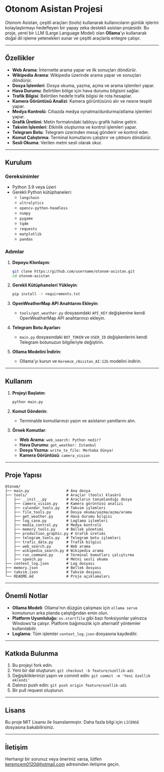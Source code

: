# Otonom Asistan Projesi

Otonom Asistan, çeşitli araçları (tools) kullanarak kullanıcıların günlük işlerini kolaylaştırmayı hedefleyen bir yapay zeka destekli asistan projesidir. Bu proje, yerel bir LLM (Large Language Model) olan **Ollama**'yı kullanarak doğal dil işleme yetenekleri sunar ve çeşitli araçlarla entegre çalışır.

---

## Özellikler

- **Web Arama**: İnternette arama yapar ve ilk sonuçları döndürür.
- **Wikipedia Arama**: Wikipedia üzerinde arama yapar ve sonuçları döndürür.
- **Dosya İşlemleri**: Dosya okuma, yazma, açma ve arama işlemleri yapar.
- **Hava Durumu**: Belirtilen bölge için hava durumu bilgisini sağlar.
- **Trafik Bilgisi**: Belirtilen hedefe trafik bilgisi ile rota hesaplar.
- **Kamera Görüntüsü Analizi**: Kamera görüntüsünü alır ve nesne tespiti yapar.
- **Medya Kontrolü**: Cihazda medya oynatma/durdurma/atlama işlemleri yapar.
- **Grafik Üretimi**: Metin formatındaki tabloyu grafik haline getirir.
- **Takvim İşlemleri**: Etkinlik oluşturma ve kontrol işlemleri yapar.
- **Telegram Botu**: Telegram üzerinden mesaj gönderir ve kontrol eder.
- **Komut Çalıştırma**: Terminal komutlarını çalıştırır ve çıktısını döndürür.
- **Sesli Okuma**: Verilen metni sesli olarak okur.

---

## Kurulum

### Gereksinimler

- Python 3.9 veya üzeri
- Gerekli Python kütüphaneleri:
  - `langchain`
  - `ultralytics`
  - `opencv-python-headless`
  - `numpy`
  - `pygame`
  - `tqdm`
  - `requests`
  - `matplotlib`
  - `pandas`

### Adımlar

1. **Depoyu Klonlayın**:
   ```bash
   git clone https://github.com/username/otonom-asistan.git
   cd otonom-asistan
   ```

2. **Gerekli Kütüphaneleri Yükleyin**:
   ```bash
   pip install -r requirements.txt
   ```

3. **OpenWeatherMap API Anahtarını Ekleyin**:
   - `tools/get_weather.py` dosyasındaki `API_KEY` değişkenine kendi OpenWeatherMap API anahtarınızı ekleyin.

4. **Telegram Botu Ayarları**:
   - `main.py` dosyasındaki `BOT_TOKEN` ve `USER_ID` değişkenlerini kendi Telegram botunuzun bilgileriyle değiştirin.

5. **Ollama Modelini İndirin**:
   - Ollama'yı kurun ve `Keremcm_/Asistan_AI:12b` modelini indirin.

---

## Kullanım

1. **Projeyi Başlatın**:
   ```bash
   python main.py
   ```

2. **Komut Gönderin**:
   - Terminalde komutlarınızı yazın ve asistanın yanıtlarını alın.

3. **Örnek Komutlar**:
   - **Web Arama**: `web_search: Python nedir?`
   - **Hava Durumu**: `get_weather: Istanbul`
   - **Dosya Yazma**: `write_to_file: Merhaba Dünya!`
   - **Kamera Görüntüsü**: `camera_vision`

---

## Proje Yapısı

```plaintext
Otonom/
├── main.py                 # Ana dosya
├── tools/                  # Araçlar (tools) klasörü
│   ├── __init__.py         # Araçların tanımlandığı dosya
│   ├── camera_vision.py    # Kamera görüntüsü analizi
│   ├── calendar_tools.py   # Takvim işlemleri
│   ├── file_tools.py       # Dosya okuma/yazma/açma/arama
│   ├── get_weather.py      # Hava durumu bilgisi
│   ├── log_case.py         # Loglama işlemleri
│   ├── media_control.py    # Medya kontrolü
│   ├── memory_tools.py     # Bellek yönetimi
│   ├── production_graphic.py # Grafik üretimi
│   ├── telegram_tools.py   # Telegram botu işlemleri
│   ├── trafic_data.py      # Trafik bilgisi
│   ├── web_search.py       # Web arama
│   ├── wikipedia_search.py # Wikipedia arama
│   ├── run_command.py      # Terminal komutları çalıştırma
│   ├── speech.py           # Metni sesli okuma
├── context_log.json        # Log dosyası
├── memory.json             # Bellek dosyası
├── takvim.json             # Takvim dosyası
└── README.md               # Proje açıklamaları
```

---

## Önemli Notlar

- **Ollama Modeli**: Ollama'nın düzgün çalışması için `ollama serve` komutunun arka planda çalıştığından emin olun.
- **Platform Uyumluluğu**: `os.startfile` gibi bazı fonksiyonlar yalnızca Windows'ta çalışır. Platform bağımsızlık için alternatif yöntemler kullanılabilir.
- **Loglama**: Tüm işlemler `context_log.json` dosyasına kaydedilir.

---

## Katkıda Bulunma

1. Bu projeyi fork edin.
2. Yeni bir dal oluşturun: `git checkout -b feature/ozellik-adi`
3. Değişikliklerinizi yapın ve commit edin: `git commit -m 'Yeni özellik eklendi'`
4. Dalınızı push edin: `git push origin feature/ozellik-adi`
5. Bir pull request oluşturun.

---

## Lisans

Bu proje MIT Lisansı ile lisanslanmıştır. Daha fazla bilgi için `LICENSE` dosyasına bakabilirsiniz.

---

## İletişim

Herhangi bir sorunuz veya öneriniz varsa, lütfen [keremcem0120@hotmail.com](mailto:keremcem0120@hotmail.com) adresinden iletişime geçin.